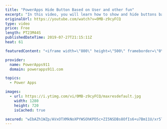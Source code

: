 ```yaml
---
title: "PowerApps Hide Button Based on User and other fun"
excerpt: "In this video, you will learn how to show and hide buttons based on the logged on user and other techniques to make your App more adaptive to the situation. We use LookUp, IsBlank, Not, User, Office 365 Groups, and more to pull this off.  For PowerApps training check out https://www.PowerApps911.com/training"
originalUrl: https://youtube.com/watch?v=0MB-z9cyFCQ
type: video
price: Free
length: PT23M44S
publishedDateTime: 2019-07-27T21:15:11Z
heat: 61

featuredContent: "<iframe width=\"800\" height=\"500\" frameborder=\"0\" src=\"https://www.youtube.com/embed/0MB-z9cyFCQ\" allow=\"accelerometer; autoplay; encrypted-media; gyroscope; picture-in-picture\" allowfullscreen></iframe>"

provider:
  name: PowerApps911
  domain: powerapps911.com

topics:
  - Power Apps

images:
  - url: https://i.ytimg.com/vi/0MB-z9cyFCQ/maxresdefault.jpg
    width: 1280
    height: 720
    isCached: true

secured: "wIbAZh1WZp/AVxOTXMkNoXPYWSOhKPD5c+ZI5NSDBs8OfIs6+u7Bm11U/xr5Tk1w8dNTLoB4pX7PHzLzmaW2dIr/wdwGoaez08zOMgPwsPULaCUq8VjHEVHzOPmp/4+n/WDnPDDaUIs7NLn8kveRYmCFKx+bC+yyGN0fGVDGi3zxtIMUcupEeFMMigz+A+M67pMekgG8fM0NKpDW6sJAf6lCVPUEPJQ2b5afXriedxu/uRvOu28g/Bp5QRqe7SILBrYihyzF2k+tm+1jMxQYCyMGx7sX/zzPxvpiiVSfpazAsjXJRNokZ7ZtBYpvoBg+CL7NWhHOkR457XrMCcup62RPmZuss3oSXD36AZ0Y33SDXx1GAAffkHDYP6hXtArALxe6TSdAELpgwovGuPWYAXmt4W7BK6yc4+6SnRkhJW0=;k07sFxuBJntBDHszVwpRcA=="
---
```


